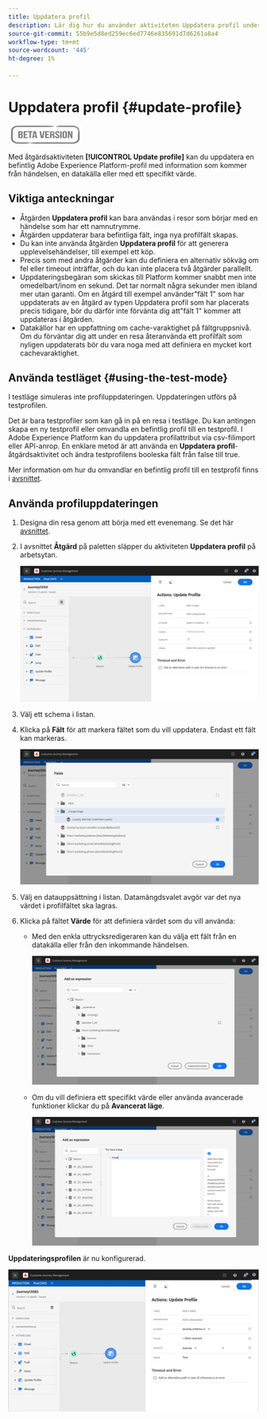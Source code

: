 ```yaml
---
title: Uppdatera profil
description: Lär dig hur du använder aktiviteten Uppdatera profil under en resa
source-git-commit: 55b9e5d8ed259ec6ed7746e835691d7d6261a8a4
workflow-type: tm+mt
source-wordcount: '445'
ht-degree: 1%

---
```


# Uppdatera profil {#update-profile}

![](../assets/do-not-localize/badge.png)

Med åtgärdsaktiviteten **[!UICONTROL Update profile]** kan du uppdatera en befintlig Adobe Experience Platform-profil med information som kommer från händelsen, en datakälla eller med ett specifikt värde.

## Viktiga anteckningar

* Åtgärden **Uppdatera profil** kan bara användas i resor som börjar med en händelse som har ett namnutrymme.
* Åtgärden uppdaterar bara befintliga fält, inga nya profilfält skapas.
* Du kan inte använda åtgärden **Uppdatera profil** för att generera upplevelsehändelser, till exempel ett köp.
* Precis som med andra åtgärder kan du definiera en alternativ sökväg om fel eller timeout inträffar, och du kan inte placera två åtgärder parallellt.
* Uppdateringsbegäran som skickas till Platform kommer snabbt men inte omedelbart/inom en sekund. Det tar normalt några sekunder men ibland mer utan garanti. Om en åtgärd till exempel använder&quot;fält 1&quot; som har uppdaterats av en åtgärd av typen Uppdatera profil som har placerats precis tidigare, bör du därför inte förvänta dig att&quot;fält 1&quot; kommer att uppdateras i åtgärden.
* Datakällor har en uppfattning om cache-varaktighet på fältgruppsnivå. Om du förväntar dig att under en resa återanvända ett profilfält som nyligen uppdaterats bör du vara noga med att definiera en mycket kort cachevaraktighet.

## Använda testläget {#using-the-test-mode}

I testläge simuleras inte profiluppdateringen. Uppdateringen utförs på testprofilen.

Det är bara testprofiler som kan gå in på en resa i testläge. Du kan antingen skapa en ny testprofil eller omvandla en befintlig profil till en testprofil. I Adobe Experience Platform kan du uppdatera profilattribut via csv-filimport eller API-anrop. En enklare metod är att använda en **Uppdatera profil**-åtgärdsaktivitet och ändra testprofilens booleska fält från false till true.

Mer information om hur du omvandlar en befintlig profil till en testprofil finns i [avsnittet](../building-journeys/creating-test-profiles.md#create-test-profiles-csv).

## Använda profiluppdateringen

1. Designa din resa genom att börja med ett evenemang. Se det här [avsnittet](../building-journeys/journey.md).

1. I avsnittet **Åtgärd** på paletten släpper du aktiviteten **Uppdatera profil** på arbetsytan.

   ![](../assets/profileupdate0.png)

1. Välj ett schema i listan.

1. Klicka på **Fält** för att markera fältet som du vill uppdatera. Endast ett fält kan markeras.

   ![](../assets/profileupdate2.png)

1. Välj en datauppsättning i listan. Datamängdsvalet avgör var det nya värdet i profilfältet ska lagras.

1. Klicka på fältet **Värde** för att definiera värdet som du vill använda:

   * Med den enkla uttrycksredigeraren kan du välja ett fält från en datakälla eller från den inkommande händelsen.

      ![](../assets/profileupdate4.png)

   * Om du vill definiera ett specifikt värde eller använda avancerade funktioner klickar du på **Avancerat läge**.

      ![](../assets/profileupdate3.png)

**Uppdateringsprofilen** är nu konfigurerad.

![](../assets/profileupdate1.png)
